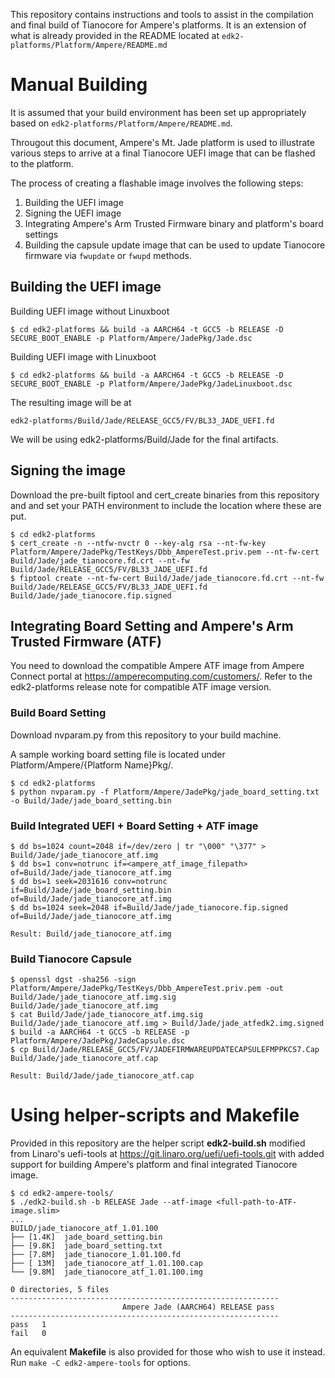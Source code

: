 This repository contains instructions and tools to assist in the
compilation and final build of Tianocore for Ampere's platforms. It is
an extension of what is already provided in the README located at
`edk2-platforms/Platform/Ampere/README.md`

# Manual Building

It is assumed that your build environment has been set up appropriately
based on `edk2-platforms/Platform/Ampere/README.md`.

Througout this document, Ampere's Mt. Jade platform is used to illustrate
various steps to arrive at a final Tianocore UEFI image that can be
flashed to the platform.

The process of creating a flashable image involves the following steps:
1. Building the UEFI image
2. Signing the UEFI image
3. Integrating Ampere's Arm Trusted Firmware binary and platform's board settings
4. Building the capsule update image that can be used to update Tianocore firmware via `fwupdate` or `fwupd` methods.

## Building the UEFI image

Building UEFI image without Linuxboot

```
$ cd edk2-platforms && build -a AARCH64 -t GCC5 -b RELEASE -D SECURE_BOOT_ENABLE -p Platform/Ampere/JadePkg/Jade.dsc

```

Building UEFI image with Linuxboot

```
$ cd edk2-platforms && build -a AARCH64 -t GCC5 -b RELEASE -D SECURE_BOOT_ENABLE -p Platform/Ampere/JadePkg/JadeLinuxboot.dsc

```

The resulting image will be at

`edk2-platforms/Build/Jade/RELEASE_GCC5/FV/BL33_JADE_UEFI.fd`


We will be using edk2-platforms/Build/Jade for the final artifacts.

## Signing the image

Download the pre-built fiptool and cert_create binaries from this repository
and and set your PATH environment to include the location where these are
put.

```
$ cd edk2-platforms
$ cert_create -n --ntfw-nvctr 0 --key-alg rsa --nt-fw-key Platform/Ampere/JadePkg/TestKeys/Dbb_AmpereTest.priv.pem --nt-fw-cert Build/Jade/jade_tianocore.fd.crt --nt-fw Build/Jade/RELEASE_GCC5/FV/BL33_JADE_UEFI.fd
$ fiptool create --nt-fw-cert Build/Jade/jade_tianocore.fd.crt --nt-fw Build/Jade/RELEASE_GCC5/FV/BL33_JADE_UEFI.fd Build/Jade/jade_tianocore.fip.signed
```

## Integrating Board Setting and Ampere's Arm Trusted Firmware (ATF)

You need to download the compatible Ampere ATF image from Ampere Connect portal at https://amperecomputing.com/customers/. Refer to the edk2-platforms release note for compatible ATF image version.

### Build Board Setting

Download nvparam.py from this repository to your build machine.

A sample working board setting file is located under Platform/Ampere/{Platform Name}Pkg/.

```
$ cd edk2-platforms
$ python nvparam.py -f Platform/Ampere/JadePkg/jade_board_setting.txt -o Build/Jade/jade_board_setting.bin

```

### Build Integrated UEFI + Board Setting + ATF image

```
$ dd bs=1024 count=2048 if=/dev/zero | tr "\000" "\377" > Build/Jade/jade_tianocore_atf.img
$ dd bs=1 conv=notrunc if=<ampere_atf_image_filepath> of=Build/Jade/jade_tianocore_atf.img
$ dd bs=1 seek=2031616 conv=notrunc if=Build/Jade/jade_board_setting.bin of=Build/Jade/jade_tianocore_atf.img
$ dd bs=1024 seek=2048 if=Build/Jade/jade_tianocore.fip.signed of=Build/Jade/jade_tianocore_atf.img

Result: Build/jade_tianocore_atf.img

```
### Build Tianocore Capsule

```
$ openssl dgst -sha256 -sign Platform/Ampere/JadePkg/TestKeys/Dbb_AmpereTest.priv.pem -out Build/Jade/jade_tianocore_atf.img.sig Build/Jade/jade_tianocore_atf.img
$ cat Build/Jade/jade_tianocore_atf.img.sig Build/Jade/jade_tianocore_atf.img > Build/Jade/jade_atfedk2.img.signed
$ build -a AARCH64 -t GCC5 -b RELEASE -p Platform/Ampere/JadePkg/JadeCapsule.dsc
$ cp Build/Jade/RELEASE_GCC5/FV/JADEFIRMWAREUPDATECAPSULEFMPPKCS7.Cap Build/Jade/jade_tianocore_atf.cap

Result: Build/Jade/jade_tianocore_atf.cap
```

# Using helper-scripts and Makefile

Provided in this repository are the helper script **edk2-build.sh** modified from Linaro's uefi-tools at https://git.linaro.org/uefi/uefi-tools.git with added support for building Ampere's platform and final integrated Tianocore image.
```
$ cd edk2-ampere-tools/
$ ./edk2-build.sh -b RELEASE Jade --atf-image <full-path-to-ATF-image.slim>
...
BUILD/jade_tianocore_atf_1.01.100
├── [1.4K]  jade_board_setting.bin
├── [9.8K]  jade_board_setting.txt
├── [7.8M]  jade_tianocore_1.01.100.fd
├── [ 13M]  jade_tianocore_atf_1.01.100.cap
└── [9.8M]  jade_tianocore_atf_1.01.100.img

0 directories, 5 files
------------------------------------------------------------
                         Ampere Jade (AARCH64) RELEASE pass
------------------------------------------------------------
pass   1
fail   0
```
An equivalent **Makefile** is also provided for those who wish to use it instead. Run `make -C edk2-ampere-tools` for options.

